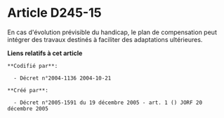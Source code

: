 # Article D245-15

En cas d'évolution prévisible du handicap, le plan de compensation peut intégrer des travaux destinés à faciliter des
adaptations ultérieures.

**Liens relatifs à cet article**

	**Codifié par**:

	  - Décret n°2004-1136 2004-10-21

	**Créé par**:

	  - Décret n°2005-1591 du 19 décembre 2005 - art. 1 () JORF 20 décembre 2005
